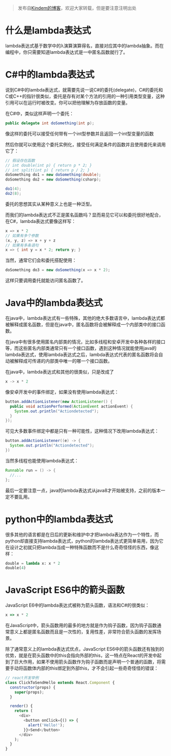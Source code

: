> 发布自[Kindem的博客](http://www.kindemh.cn/)，欢迎大家转载，但是要注意注明出处

# 什么是lambda表达式
lambda表达式基于数学中的λ演算演算得名，直接对应其中的lambda抽象。而在编程中，你只需要知道lambda表达式是一中匿名函数就行了。

# C#中的lambda表达式
说到C#中的lambda表达式，就需要先说一说C#的委托(delegate)，C#的委托和C或C++的指针很类似，委托是存有对某个方法的引用的一种引用类型变量，这种引用可以在运行时被改变。你可以把他理解为存放函数的变量。

在C#中，类似这样声明一个委托：
```csharp
public delegate int doSomething(int p);
```
像这样的委托可以接受任何带有一个int型参数并且返回一个int型变量的函数

然后你就可以使用这个委托实例化，接受任何满足条件的函数并且使用委托来调用它了：
```csharp
// 假设存在函数
// int double(int p) { return p * 2; }
// int split(int p) { return p / 2; }
doSomething do1 = new doSomething(double);
doSomething do2 = new doSomething(csharp);

do1(4);
do2(8);
```
委托的思想其实从某种意义上也是一种泛型。

而我们的lambda表达式不正是匿名函数吗？显而易见它可以和委托很好地配合，在C#，lambda表达式要像这样写：
```csharp
x => x * 2
// 如果有多个参数
(x, y, z) => x + y + z
// 如果有多条语句
x => { int y = x * 2; return y; }
```
当然，通常它们会和委托搭配使用：
```csharp
doSomething do3 = new doSomething(x => x * 2);
```
这样只要调用委托就能访问匿名函数了。

# Java中的lambda表达式
在java中，lambda表达式有一些特殊，其他的绝大多数语言中，lambda表达式都被解释成匿名函数，但是在java中，匿名函数将会被解释成一个内部类中的接口函数。

在java中有很多使用匿名内部类的情况，比如多线程和安卓开发中各种各样的接口等，而这些匿名内部类通常只有一个接口函数，遇到这种情况就能使用java的lambda表达式，使用lambda表达式之后，lambda表达式代表的匿名函数将会自动被解释成可传递的内部类中唯一的哪一个接口函数。

在java中，lambda表达式和其他的很类似，只是改成了
```java
x -> x * 2
```

像安卓开发中的事件绑定，如果没有使用lambda表达式：
```java
button.addActionListener(new ActionListener() {
  public void actionPerformed(ActionEvent actionEvent) {
    System.out.println("Actiondetected");
  }
});
```
可见大多数事件绑定中都是只有一种可能性，这种情况下改用lambda表达式：
```java
button.addActionListener((e) -> {
  System.out.println("Actiondetected");
})
```

当然多线程也能使用lambda表达式：
```java
Runnable run = () -> {
  //...
};
```

最后一定要注意一点，java的lambda表达式从java8才开始被支持，之前的版本一定不要乱用。

# python中的lambda表达式
很多其他的语言都是在日后的更新和维护中才把lambda表达作为一个特性，而python却直接支持lambda表达式，python的lambda表达式更简单易用，因为它在设计之初就只把lambda当成一种特殊函数而不是什么奇奇怪怪的东西，像这样：
```python
double = lambda x: x * 2
double(4)
```

# JavaScript ES6中的箭头函数
JavaScript E6中的lambda表达式被称为箭头函数，语法和C#的很类似：
```javascript
x => x * 2
```
在JavaScript中，箭头函数用的最多的地方就是作为钩子函数，因为钩子函数通常意义上都是匿名函数而且是一次性的，复用性差，非常符合箭头函数的发挥场景。

除了通常意义上的lambda表达式优点，JavaScript ES6中的箭头函数还有独到的优势，就是在箭头函数中的this会指向外部的this，这一特点在React的开发中起到了巨大作用，如果不使用箭头函数作为钩子函数而是声明一个普通的函数，将需要手动将函数体内部的this绑定到外部this，才不会引起一些奇奇怪怪的错误：
```javascript
// react开发举例
class ClickToSendHello extends React.Component {
  constructor(props) {
    super(props);
  }

  render() {
    return (
      <div>
        <button onClick={() => {
          alert('Hello!');
        }}>Send</button>
      </div>
    );
  }
}
```
